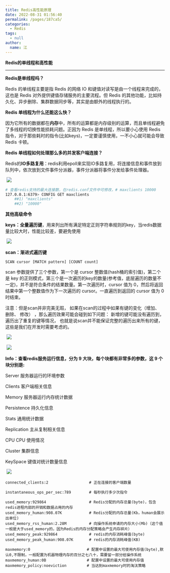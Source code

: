 ```yaml
---
title: Redis高性能原理
date: 2022-08-31 01:56:40
permalink: /pages/187ca5/
categories: 
  - Redis
tags: 
  - null
author: 
  name: 江
---
```

**Redis的单线程和高性能**

------

**Redis是单线程吗？**

Redis 的单线程主要是指 Redis 的网络 IO 和键值对读写是由一个线程来完成的，这也是 Redis 对外提供键值存储服务的主要流程。但 Redis 的其他功能，比如持久化、异步删除、集群数据同步等，其实是由额外的线程执行的。

**Redis 单线程为什么还能这么快？**

因为它所有的数据都在**内存**中，所有的运算都是内存级别的运算，而且单线程避免了多线程的切换性能损耗问题。正因为 Redis 是单线程，所以要小心使用 Redis 指令，对于那些耗时的指令(比如keys)，一定要谨慎使用，一不小心就可能会导致 Redis 卡顿。 

**Redis 单线程如何处理那么多的并发客户端连接？**

Redis的**IO多路复用**：redis利用epoll来实现IO多路复用，将连接信息和事件放到队列中，依次放到文件事件分派器，事件分派器将事件分发给事件处理器。

​    ![](https://img.jssjqd.cn/20221013233622.png)

```bash
# 查看redis支持的最大连接数，在redis.conf文件中可修改，# maxclients 10000
127.0.0.1:6379> CONFIG GET maxclients
    ##1) "maxclients"
    ##2) "10000"       
```

**其他高级命令**

**keys：全量遍历键**，用来列出所有满足特定正则字符串规则的key，当redis数据量比较大时，性能比较差，要避免使用

​    ![](https://img.jssjqd.cn/20221013233633.png)

**scan：渐进式遍历键**

```
SCAN cursor [MATCH pattern] [COUNT count] 
```

scan 参数提供了三个参数，第一个是 cursor 整数值(hash桶的索引值)，第二个是 key 的正则模式，第三个是一次遍历的key的数量(参考值，底层遍历的数量不一定)，并不是符合条件的结果数量。第一次遍历时，cursor 值为 0，然后将返回结果中第一个整数值作为下一次遍历的 cursor。一直遍历到返回的 cursor 值为 0 时结束。

注意：但是scan并非完美无瑕， 如果在scan的过程中如果有键的变化（增加、 删除、 修改） ，那么遍历效果可能会碰到如下问题： 新增的键可能没有遍历到， 遍历出了重复的键等情况， 也就是说scan并不能保证完整的遍历出来所有的键， 这些是我们在开发时需要考虑的。

​    ![](https://img.jssjqd.cn/20221013233640.png)

​    ![](https://img.jssjqd.cn/20221013233646.png)

**Info：查看redis服务运行信息，分为 9 大块，每个块都有非常多的参数，这 9 个块分别是:** 

Server 服务器运行的环境参数 

Clients 客户端相关信息 

Memory 服务器运行内存统计数据 

Persistence 持久化信息 

Stats 通用统计数据 

Replication 主从复制相关信息 

CPU CPU 使用情况 

Cluster 集群信息 

KeySpace 键值对统计数量信息

​    ![](https://img.jssjqd.cn/20221013233654.png)  

```
connected_clients:2                  # 正在连接的客户端数量

instantaneous_ops_per_sec:789        # 每秒执行多少次指令

used_memory:929864                   # Redis分配的内存总量(byte)，包含redis进程内部的开销和数据占用的内存
used_memory_human:908.07K            # Redis分配的内存总量(Kb，human会展示出单位)
used_memory_rss_human:2.28M          # 向操作系统申请的内存大小(Mb)（这个值一般是大于used_memory的，因为Redis的内存分配策略会产生内存碎片）
used_memory_peak:929864              # redis的内存消耗峰值(byte)
used_memory_peak_human:908.07K       # redis的内存消耗峰值(KB)

maxmemory:0                         # 配置中设置的最大可使用内存值(byte),默认0,不限制，一般配置为机器物理内存的百分之七八十，需要留一部分给操作系统
maxmemory_human:0B                  # 配置中设置的最大可使用内存值
maxmemory_policy:noeviction         # 当达到maxmemory时的淘汰策略
```

